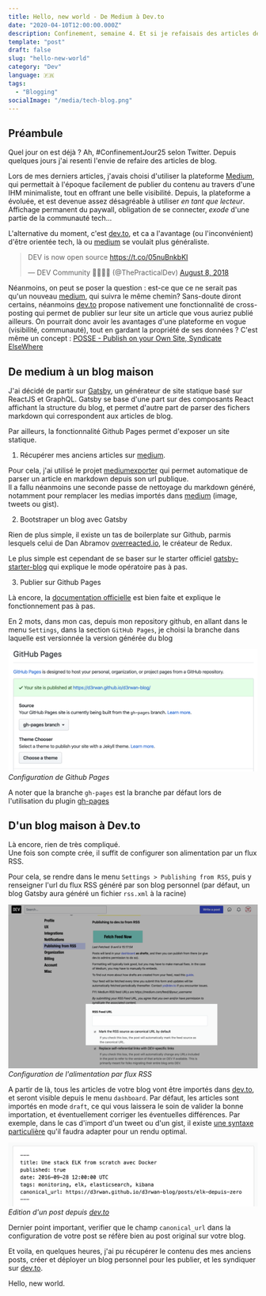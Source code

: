 ```yaml
---
title: Hello, new world - De Medium à Dev.to
date: "2020-04-10T12:00:00.000Z"
description: Confinement, semaine 4. Et si je refaisais des articles de blog? Et pourquoi pas en profiter pour quitter Medium?    
template: "post"
draft: false
slug: "hello-new-world"
category: "Dev"
language: 🇫🇷
tags:
  - "Blogging"
socialImage: "/media/tech-blog.png"
---
```


## Préambule

Quel jour on est déjà ? Ah, #ConfinementJour25 selon Twitter. 
Depuis quelques jours j'ai resenti l'envie de refaire des articles de blog. 

Lors de mes derniers articles, j'avais choisi d'utiliser la plateforme [Medium](https://medium.com), qui permettait à l'époque facilement de publier du contenu au travers d'une IHM minimaliste, tout en offrant une belle visibilité. 
Depuis, la plateforme a évoluée, et est devenue assez désagréable à utiliser _en tant que lecteur_. Affichage permanent du paywall, obligation de se connecter, _exode_ d'une partie de la communauté tech...   
 
L'alternative du moment, c'est [dev.to](https://dev.to), et ca a l'avantage (ou l'inconvénient) d'être orientée tech, là ou [medium](https://medium.com) se voulait plus généraliste. 

<blockquote class="twitter-tweet"><p lang="en" dir="ltr">DEV is now open source <a href="https://t.co/05nuBnkbKI">https://t.co/05nuBnkbKI</a></p>&mdash; DEV Community 👩‍💻👨‍💻 (@ThePracticalDev) <a href="https://twitter.com/ThePracticalDev/status/1027239140826460170?ref_src=twsrc%5Etfw">August 8, 2018</a></blockquote> 
<script async src="https://platform.twitter.com/widgets.js" charset="utf-8"></script>


Néanmoins, on peut se poser la question : est-ce que ce ne serait pas qu'un nouveau [medium](https://medium.com), qui suivra le même chemin? 
Sans-doute diront certains, néanmoins [dev.to](https://dev.to) propose nativement une fonctionnalité de cross-posting qui permet de publier sur leur site un article que vous auriez publié ailleurs.
On pourrait donc avoir les avantages d'une plateforme en vogue (visibilité, communauté), tout en gardant la propriété de ses données ?
C'est même un concept : [POSSE - Publish on your Own Site, Syndicate ElseWhere](https://indieweb.org/POSSE)

## De medium à un blog maison

J'ai décidé de partir sur [Gatsby](https://www.gatsbyjs.org/), un générateur de site statique basé sur ReactJS et GraphQL. 
Gatsby se base d'une part sur des composants React affichant la structure du blog, et permet d'autre part de parser des fichers markdown qui correspondent aux articles de blog.

Par ailleurs, la fonctionnalité Github Pages permet d'exposer un site statique.
 
1. Récupérer mes anciens articles sur [medium](https://medium.com).

Pour cela, j'ai utilisé le projet [mediumexporter](https://www.npmjs.com/package/mediumexporter) qui permet automatique de parser un article en markdown depuis son url publique.    
Il a fallu néanmoins une seconde passe de nettoyage du markdown généré, notamment pour remplacer les medias importés dans [medium](https://medium.com) (image, tweets ou gist).

2. Bootstraper un blog avec Gatsby

Rien de plus simple, il existe un tas de boilerplate sur Github, parmis lesquels celui de Dan Abramov [overreacted.io](https://github.com/gaearon/overreacted.io), le créateur de Redux.

Le plus simple est cependant de se baser sur le starter officiel [gatsby-starter-blog](https://github.com/gatsbyjs/gatsby-starter-blog) qui explique le mode opératoire pas à pas. 

3. Publier sur Github Pages

Là encore, la [documentation officielle](https://www.gatsbyjs.org/docs/how-gatsby-works-with-github-pages/#deploying-to-a-path-on-github-pages) est bien faite et explique le fonctionnement pas à pas.

En 2 mots, dans mon cas, depuis mon repository github, en allant dans le menu `Settings`, dans la section `GitHub Pages`, je choisi la branche dans laquelle est versionnée la version générée du blog
 
![](/media/hello-new-world/gh-pages.png)*Configuration de Github Pages*

A noter que la branche `gh-pages` est la branche par défaut lors de l'utilisation du plugin [gh-pages](https://www.npmjs.com/package/gh-pages)

## D'un blog maison à Dev.to

Là encore, rien de très compliqué.  
Une fois son compte crée, il suffit de configurer son alimentation par un flux RSS. 

Pour cela, se rendre dans le menu `Settings > Publishing from RSS`, puis y renseigner l'url du flux RSS généré par son blog personnel (par défaut, un blog Gatsby aura généré un fichier `rss.xml` à la racine)

![](/media/hello-new-world/rss-dev.png)*Configuration de l'alimentation par flux RSS*

A partir de là, tous les articles de votre blog vont être importés dans [dev.to](https://dev.to), et seront visible depuis le menu `dashboard`. 
Par défaut, les articles sont importés en mode `draft`, ce qui vous laissera le soin de valider la bonne importation, et éventuellement corriger les éventuelles différences. 
Par exemple, dans le cas d'import d'un tweet ou d'un gist, il existe [une syntaxe particulière](https://dev.to/p/editor_guide) qu'il faudra adapter pour un rendu optimal.

![](/media/hello-new-world/frontmatter.png)*Edition d'un post depuis [dev.to](https://dev.to)*

Dernier point important, verifier que le champ `canonical_url` dans la configuration de votre post se réfère bien au post original sur votre blog. 

Et voila, en quelques heures, j'ai pu récupérer le contenu des mes anciens posts, créer et déployer un blog personnel pour les publier, et les syndiquer sur [dev.to](https://dev.to). 

Hello, new world. 